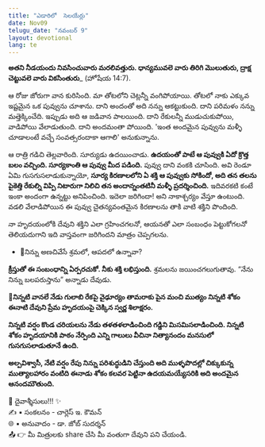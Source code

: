 ```yaml
---
title: "ఎడారిలో  సెలయేర్లు"
date: Nov09
telugu_date: "నవంబర్ 9"
layout: devotional
lang: te
---
```


**అతని నీడయందు నివసించువారు మరలివత్తురు. ధాన్యమువలె వారు తిరిగి మొలుతురు, ద్రాక్ష చెట్టువలె వారు వికసింతురు**_ (హోషేయ 14:7). 

ఆ రోజు జోరుగా వాన కురిసింది. మా తోటలోని చెట్లన్నీ వంగిపోయాయి. తోటలో నాకు ఎక్కువ ఇష్టమైన ఒక పువ్వును చూశాను. దాని అందంతో అది నన్ను ఆకట్టుకుంది. దాని పరిమళం నన్ను మత్తెక్కించేది. ఇప్పుడు అది ఆ జడివాన పాలయింది. దాని రేకులన్నీ ముడుచుకుపోయి, వాడిపోయి వేలాడుతుంది. దాని అందమంతా పోయింది. 'ఇంత అందమైన పువ్వును మళ్ళీ చూడాలంటే వచ్చే సంవత్సరందాకా ఆగాలి' అనుకున్నాను.

ఆ రాత్రి గడిచి తెల్లవారింది. సూర్యుడు ఉదయించాడు. **ఉదయంతో పాటే ఆ పువ్వుకి ఏదో క్రొత్త బలం వచ్చింది. సూర్యకాంతి ఆ పువ్వు మీద పడింది.** పువ్వు దాని వంకకి చూసింది. అవి రెండూ ఏమి గుసగుసలాడుకున్నాయో, **సూర్య కిరణాలలోని ఏ శక్తి ఆ పువ్వుకు సోకిందో, అది తన తలను పైకెత్తి రేకుల్ని విప్పి నిటారుగా నిలిచి తన అందాన్నంతటినీ మళ్ళీ ప్రదర్శించింది.** ఇదివరకటి కంటే ఇంకా అందంగా ఉన్నట్టు అనిపించింది. ఇదెలా జరిగిందా! అని నాకాశ్చర్యం వేస్తూ ఉంటుంది. వడలి వేలాడిపోయిన ఈ పువ్వు చైతన్యవంతమైన కిరణాలను తాకి వాటి శక్తిని పొందింది.

నా హృదయంలోకి దేవుని శక్తిని ఎలా గ్రహించగలనో, ఆయనతో ఎలా సంబంధం పెట్టుకోగలనో తెలియదుగాని ఇది వాస్తవంగా జరిగిందని మాత్రం చెప్పగలను.

- 🔹నిన్ను అణచివేసే శ్రమలో, ఆపదలో ఉన్నావా?

**క్రీస్తుతో ఈ సంబంధాన్ని ఏర్పరచుకో. నీకు శక్తి లభిస్తుంది.** శ్రమలను జయించగలుగుతావు. “నేను నిన్ను బలపరుస్తాను” అన్నాడు దేవుడు. 

**📖నిన్నటి వానలే నేడు గులాబి రేకపై వైఢూర్యం తామరాకు పైన మంచి ముత్యం నిన్నటి శోకం ఈనాటి దేవుని ప్రేమ హృదయంపై చెక్కిన స్వర్ణ శిలాక్షరం.**

**నిన్నటి వర్షం కొండ చరియలను నేడు తళతళలాడించింది గడ్డిని మిసమిసలాడించింది. నిన్నటి శోకం హృదయానికి పాఠం నేర్పింది ఎన్ని గాలులు వీచినా నిత్యానందం మనసులో గుసగుసలాడుతూనే ఉంది.**

**అల్పవిశ్వాసీ, నేటి వర్షం రేపు నిన్ను పరిశుద్ధుడిని చేస్తుంది అది ముళ్ళపొదల్లో చిక్కుకున్న ముత్యాలహారం వంటిది ఈనాడు శోకం కలవర పెట్టినా ఉదయమయ్యేసరికి అది అందమైన ఆనందమౌతుంది.**

<div class="blessing">🙏 <span class="bless-text">దైవాశ్శీసులు!!!</span> ✨</div>

<div class="credit">✍️ <span class="credit-text">▪ సంకలనం - చార్లెస్ ఇ. కౌమన్</span></div>
<div class="credit">🌐 <span class="credit-text">▪ అనువాదం - డా. జోబ్ సుదర్శన్</span></div>


<div class="share">📤 👉 <span class="share-text">మీ మిత్రులకు share చేసి మీ వంతుగా దేవుని పని చేయండి.</span></div>
